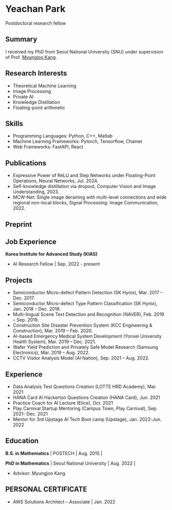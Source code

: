 # Yeachan Park
Postdoctoral research fellow

## Summary
I received my PhD from Seoul National University (SNU) under supervision of Prof. [Myungjoo Kang](https://www.ncia.snu.ac.kr/general-5-1). 

## Research Interests 
- Theoretical Machine Learning
- Image Processing
- Private AI
- Knowledge Distillation 
- Floating-point arithmetic

## Skills
- Programming Languages: Python, C++, Matlab
- Machine Learning Frameworks: Pytorch, Tensorflow, Chainer
- Web Frameworks: FastAPI, React

## Publications
-  Expressive Power of ReLU and Step Networks under Floating-Point Operations, Neural Networks, Jul. 2024. 
-  Self-knowledge distillation via dropout, Computer Vision and Image Understanding, 2023. 
-  MCW-Net: Single image deraining with multi-level connections and wide regional non-local blocks, Signal Processing: Image Communication, 2022.

  
## Preprint

## Job Experience
**Korea Institute for Advanced Study (KIAS)**   
- AI Research Fellow | Sep. 2022 - present


## Projects
- Semiconductor Micro-defect Pattern Detection (SK Hynix), Mar. 2017 – Dec. 2017.
- Semiconductor Micro-defect Type Pattern Classification (SK Hynix), Jan. 2018 – Dec. 2018.
- Multi-lingual Scene Text Detection and Recognition (NAVER), Feb. 2019 – Sep. 2019.
- Construction Site Disaster Prevention System (KCC Engineering & Construction), Mar. 2019 – Feb. 2020.
- AI-based Emergency Medical System Development (Yonsei University Health System), Mar. 2019 – Dec. 2021.
- Wafer Yield Prediction and Privately Safe Model Research (Samsung Electronics), Mar. 2019 – Aug. 2022.
- CCTV Visitor Analysis Model (AI Nation), Sep. 2021 – Aug. 2022.

## Experience 
- Data Analysis Test Questions Creation (LOTTE HRD Academy), Mar. 2021
- HANA Card AI Hackerton Questions Creation (HANA Card), Jun. 2021
- Practice Coach for AI Lecture (Elice), Oct. 2021
- Play Carnival Startup Mentoring (Campus Town, Play Carnival), Sep. 2021- Dec. 2021
- Mentor for 3rd Upstage AI Tech Boot camp (Upstage), Jan. 2022-Jun. 2022

## Education
**B.S. in Mathematics** | POSTECH | Aug. 2015 |

**PhD in Mathematics** | Seoul National University | Aug. 2022 | 
 - Advisor: Myungjoo Kang

## PERSONAL CERTIFICATE
- AWS Solutions Architect – Associate |  Jan. 2022

